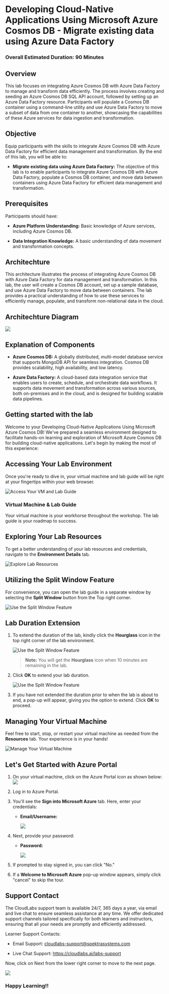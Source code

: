 # Developing Cloud-Native Applications Using Microsoft Azure Cosmos DB - Migrate existing data using Azure Data Factory

### Overall Estimated Duration: 90 Minutes

## Overview

This lab focuses on integrating Azure Cosmos DB with Azure Data Factory to manage and transform data efficiently. The process involves creating and seeding an Azure Cosmos DB SQL API account, followed by setting up an Azure Data Factory resource. Participants will populate a Cosmos DB container using a command-line utility and use Azure Data Factory to move a subset of data from one container to another, showcasing the capabilities of these Azure services for data ingestion and transformation.

## Objective

Equip participants with the skills to integrate Azure Cosmos DB with Azure Data Factory for efficient data management and transformation. By the end of this lab, you will be able to:

- **Migrate existing data using Azure Data Factory:** The objective of this lab is to enable participants to integrate Azure Cosmos DB with Azure Data Factory, populate a Cosmos DB container, and move data between containers using Azure Data Factory for efficient data management and transformation.

## Prerequisites

Participants should have:

- **Azure Platform Understanding:** Basic knowledge of Azure services, including Azure Cosmos DB.

- **Data Integration Knowledge:** A basic understanding of data movement and transformation concepts.

## Architechture

This architecture illustrates the process of integrating Azure Cosmos DB with Azure Data Factory for data management and transformation. In this lab, the user will create a Cosmos DB account, set up a sample database, and use Azure Data Factory to move data between containers. The lab provides a practical understanding of how to use these services to efficiently manage, populate, and transform non-relational data in the cloud.

## Architechture Diagram

![](/instructions/architecturedia/lab3.png)

## Explanation of Components

- **Azure Cosmos DB:** A globally distributed, multi-model database service that supports MongoDB API for seamless integration. Cosmos DB provides scalability, high availability, and low latency. 

- **Azure Data Factory:** A cloud-based data integration service that enables users to create, schedule, and orchestrate data workflows. It supports data movement and transformation across various sources, both on-premises and in the cloud, and is designed for building scalable data pipelines.

## Getting started with the lab

Welcome to your Developing Cloud-Native Applications Using Microsoft Azure Cosmos DB! We've prepared a seamless environment designed to facilitate hands-on learning and exploration of Microsoft Azure Cosmos DB for building cloud-native applications. Let's begin by making the most of this experience:
 
## Accessing Your Lab Environment
 
Once you're ready to dive in, your virtual machine and lab guide will be right at your fingertips within your web browser.
 
![Access Your VM and Lab Guide](./instructions/media/labguide.png)

### Virtual Machine & Lab Guide
 
Your virtual machine is your workhorse throughout the workshop. The lab guide is your roadmap to success.
 
## Exploring Your Lab Resources
 
To get a better understanding of your lab resources and credentials, navigate to the **Environment Details** tab.
 
![Explore Lab Resources](./instructions/media/env.png)

## Utilizing the Split Window Feature
 
For convenience, you can open the lab guide in a separate window by selecting the **Split Window** button from the Top right corner.
 
![Use the Split Window Feature](./instructions/media/spl.png)
 
## **Lab Duration Extension**

1. To extend the duration of the lab, kindly click the **Hourglass** icon in the top right corner of the lab environment. 

   ![Use the Split Window Feature](./instructions/media/gext.png)   

   >**Note:** You will get the **Hourglass** icon when 10 minutes are remaining in the lab.

3. Click **OK** to extend your lab duration.
 
   ![Use the Split Window Feature](./instructions/media/gext2.png)

4. If you have not extended the duration prior to when the lab is about to end, a pop-up will appear, giving you the option to extend. Click **OK** to proceed.

## Managing Your Virtual Machine
 
Feel free to start, stop, or restart your virtual machine as needed from the **Resources** tab. Your experience is in your hands!
 
![Manage Your Virtual Machine](./instructions/media/res.png)

## Let's Get Started with Azure Portal
 
1. On your virtual machine, click on the Azure Portal icon as shown below:
   ![](media/azureportal.png)

1. Log in to Azure Portal.

1. You'll see the **Sign into Microsoft Azure** tab. Here, enter your credentials:
 
   - **Email/Username:** <inject key="AzureAdUserEmail"></inject>

     ![](instructions/media/intro1.png)

1. Next, provide your password:
 
   - **Password:** <inject key="AzureAdUserPassword"></inject>

     ![](instructions/media/intro2.png)

1. If prompted to stay signed in, you can click "No."
 
1. If a **Welcome to Microsoft Azure** pop-up window appears, simply click "cancel" to skip the tour.

## Support Contact

The CloudLabs support team is available 24/7, 365 days a year, via email and live chat to ensure seamless assistance at any time. We offer dedicated support channels tailored specifically for both learners and instructors, ensuring that all your needs are promptly and efficiently addressed.

Learner Support Contacts:

- Email Support: cloudlabs-support@spektrasystems.com

- Live Chat Support: https://cloudlabs.ai/labs-support
   
Now, click on Next from the lower right corner to move to the next page.

![](./instructions/media/num.png)

### Happy Learning!!
